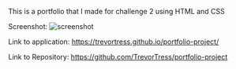 This is a portfolio that I made for challenge 2 using HTML and CSS

Screenshot:
![screenshot](https://user-images.githubusercontent.com/98543867/154868386-bf95dcfc-e2d6-4a19-a688-32104c46e4e7.PNG)

Link to application: https://trevortress.github.io/portfolio-project/

Link to Repository: https://github.com/TrevorTress/portfolio-project
